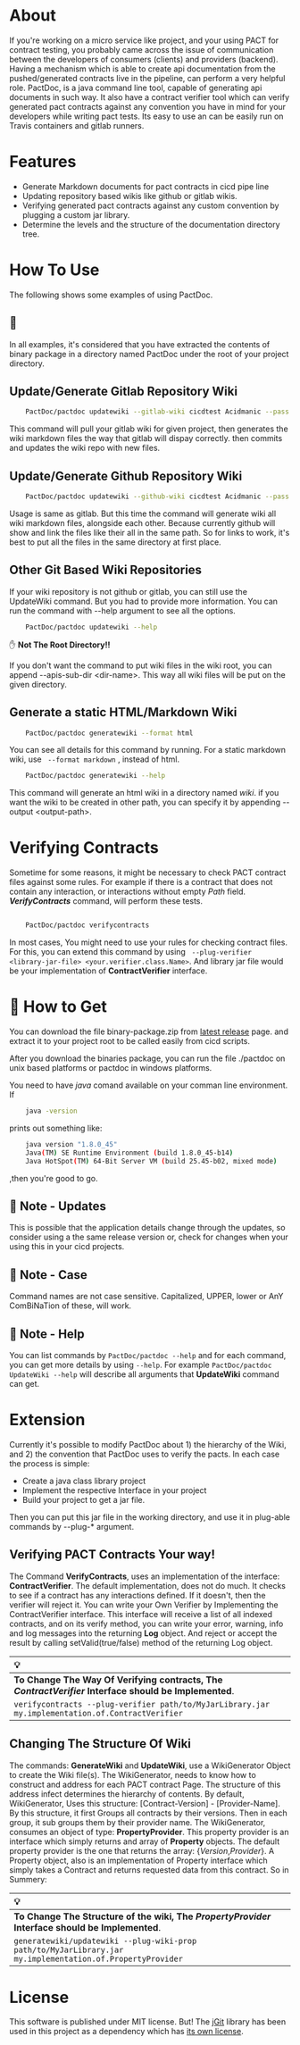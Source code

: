 About
===
If you're working on a micro service like project, and your using PACT for contract testing, you probably came across the issue of communication between the developers of consumers (clients) and providers (backend). Having a mechanism which is able to create api documentation from the pushed/generated contracts live in the pipeline, can perform a very helpful role.
PactDoc, is a java command line tool, capable of generating api documents in such way. It also have a contract verifier tool which can verify generated pact contracts against any convention you have in mind for your developers while writing pact tests. Its easy to use an can be easily run on Travis containers and gitlab runners.

Features
===

*   Generate Markdown documents for pact contracts in cicd pipe line
*   Updating repository based wikis like github or gitlab wikis.
*   Verifying generated pact contracts against any custom convention by plugging a custom jar library.
*   Determine the levels and the structure of the documentation directory tree.




How To Use
===

The following shows some examples of using PactDoc. 


🧐 
---
In all examples, it's considered that you have extracted the contents of binary package in a directory named PactDoc under the root of your project directory.


Update/Generate __Gitlab__ Repository Wiki
---

```bash
	PactDoc/pactdoc updatewiki --gitlab-wiki cicdtest Acidmanic --pass <your-gitlab-password>
```
This command will pull your gitlab wiki for given project, then generates the wiki markdown files the way that gitlab will dispay correctly. then commits and updates the wiki repo with new files.


Update/Generate __Github__ Repository Wiki
---

```bash
	PactDoc/pactdoc updatewiki --github-wiki cicdtest Acidmanic --pass <your-github-password>
```

Usage is same as gitlab. But this time the command will generate wiki all wiki markdown files, alongside each other. Because currently github will show and link the files like their all in the same path. So for links to work, it's best to put all the files in the same directory at first place.

__Other__ Git Based Wiki Repositories
---

If your wiki repository is not github or gitlab, you can still use the UpdateWiki command. But you had to provide more information. You can run the command with --help argument to see all the options.

```bash
	PactDoc/pactdoc updatewiki --help
```


 ✋ __Not The Root Directory!!__

If you don't want the command to put wiki files in the wiki root, you can append --apis-sub-dir &lt;dir-name&gt;. This way all wiki files will be put on the given directory.



Generate a static HTML/Markdown Wiki
---

```bash
	PactDoc/pactdoc generatewiki --format html
```

You can see all details for this command by running. For a static markdown wiki, use ``` --format markdown``` , instead of html.

```bash
	PactDoc/pactdoc generatewiki --help
```

This command will generate an html wiki in a directory named _wiki_. if you want the wiki to be created in other path, you can specify it by appending --output &lt;output-path&gt;.


Verifying Contracts
===


Sometime for some reasons, it might be necessary to check PACT contract files against some rules. For example if there is a contract that does not contain any interaction, or interactions without empty _Path_ field. ___VerifyContracts___ command, will perform these tests.


```bash

    PactDoc/pactdoc verifycontracts
```

In most cases, You might need to use your rules for checking contract files. For this, you can extend this command by using ``` --plug-verifier <library-jar-file> <your.verifier.class.Name>```. And library jar file would be your implementation of __ContractVerifier__ interface.

 🎁 How to Get
===

You can download the file binary-package.zip from [latest release](https://github.com/Acidmanic/PactDoc/releases/latest) page. and extract it to  your project root to be called easily from cicd scripts. 

After you download the binaries package, you can run the file ./pactdoc on unix based platforms or pactdoc in windows platforms.


 You need to have _java_ comand available on your comman line environment. If 
```bash 
	java -version
``` 
prints out something like:
```bash
	java version "1.8.0_45"
	Java(TM) SE Runtime Environment (build 1.8.0_45-b14)
	Java HotSpot(TM) 64-Bit Server VM (build 25.45-b02, mixed mode)
```
,then you're good to go.



👾 Note - Updates
----

This is possible that the application details change through the updates, so consider using a the same release version or, check for changes when your using this in your cicd projects.

👾 Note - Case
----

Command names are not case sensitive. Capitalized, UPPER, lower or AnY ComBiNaTion of these, will work.

👾 Note - Help
----

You can list commands by ```PactDoc/pactdoc --help``` and for each command, you can get more details by using ```--help```. For example ```PactDoc/pactdoc UpdateWiki --help``` will describe all arguments that __UpdateWiki__ command can get.


Extension
========

Currently it's possible to modify PactDoc about 1) the hierarchy of the Wiki, and 2) the convention that PactDoc uses to verify the pacts. In each case the process is simple:

* Create a java class library project
* Implement the respective Interface in your project
* Build your project to get a jar file.

Then you can put this jar file in the working directory, and use it in plug-able commands by --plug-* argument.


Verifying PACT Contracts Your way!
-----

The Command __VerifyContracts__,  uses an implementation of the interface: __ContractVerifier__. The default implementation, does not do much. It checks to see if a contract has any interactions defined. If it doesn't, then the verifier will reject it. You  can write your Own Verifier by Implementing the ContractVerifier interface. This interface will receive a list of all indexed contracts, and on its verify method, you can write your error, warning, info and log messages into the returning __Log__ object. And reject or accept the result by calling setValid(true/false) method of the returning Log object.


|💡|
|:--------------------------------------------------------------------------------------------------------|
| __To Change The Way Of Verifying contracts, The__ ___ContractVerifier___ __Interface should be Implemented__.|
| ```verifycontracts --plug-verifier path/to/MyJarLibrary.jar my.implementation.of.ContractVerifier```|


Changing The Structure Of Wiki
------


The commands: __GenerateWiki__ and __UpdateWiki__, use a WikiGenerator Object to create the Wiki file(s). The WikiGenerator, needs to know how to construct and address for each PACT contract Page. The structure of this address infect determines the hierarchy of contents. By default, WikiGenerator, Uses this structure: [Contract-Version] - [Provider-Name]. By this structure, it  first Groups all contracts by their versions. Then in each group, it sub groups them by their provider name. The WikiGenerator, consumes an object of type: __PropertyProvider__. This property provider is an interface which simply returns and array of __Property__ objects. The default property provider is the one that returns the array: {_Version_,_Provider_}. A Property object, also is an implementation of Property interface which simply takes a Contract and returns requested data from this contract. So in Summery:

|💡|
|:--------------------------------------------------------------------------------------------------------|
| __To Change The Structure of the wiki, The__ ___PropertyProvider___ __Interface should be Implemented__.|
| ```generatewiki/updatewiki --plug-wiki-prop path/to/MyJarLibrary.jar my.implementation.of.PropertyProvider```|



License
===

This software is published under MIT license. But! The [jGit](https://github.com/eclipse/jgit) library has been used in this project as a dependency which has [its own license](https://github.com/eclipse/jgit/blob/master/LICENSE).